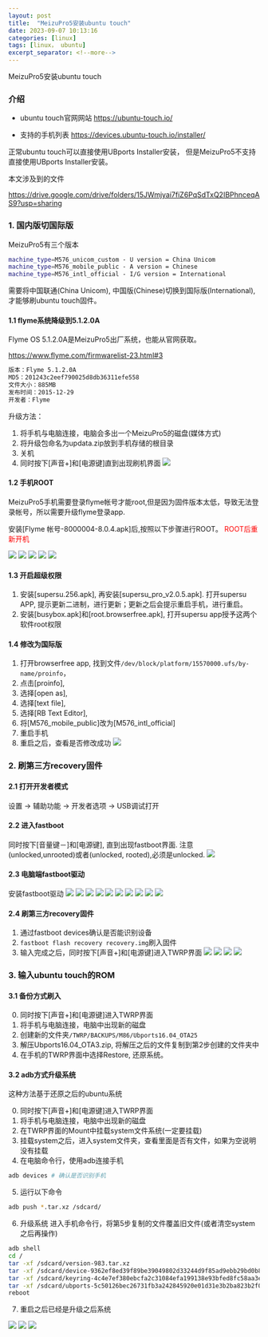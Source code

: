 ```yaml
---
layout: post
title:  "MeizuPro5安装ubuntu touch"
date: 2023-09-07 10:13:16
categories: [linux]
tags: [linux， ubuntu]
excerpt_separator: <!--more-->
---
```

MeizuPro5安装ubuntu touch
<!--more-->


### 介绍

* ubuntu touch官网网站
https://ubuntu-touch.io/

* 支持的手机列表
https://devices.ubuntu-touch.io/installer/


正常ubuntu touch可以直接使用UBports Installer安装，
但是MeizuPro5不支持直接使用UBports Installer安装。

本文涉及到的文件

https://drive.google.com/drive/folders/15JWmjyai7fiZ6PqSdTxQ2IBPhnceqAS9?usp=sharing


### 1. 国内版切国际版

MeizuPro5有三个版本
```bash
machine_type=M576_unicom_custom - U version = China Unicom
machine_type=M576_mobile_public - A version = Chinese
machine_type=M576_intl_official - I/G version = International
```
需要将中国联通(China Unicom), 中国版(Chinese)切换到国际版(International),才能够刷ubuntu touch固件。

#### 1.1 flyme系统降级到5.1.2.0A
Flyme OS 5.1.2.0A是MeizuPro5出厂系统，也能从官网获取。

https://www.flyme.com/firmwarelist-23.html#3

```txt
版本：Flyme 5.1.2.0A
MD5：201243c2eef790025d8db36311efe558
文件大小：885MB
发布时间：2015-12-29
开发者：Flyme
```

升级方法：
1. 将手机与电脑连接，电脑会多出一个MeizuPro5的磁盘(媒体方式)
2. 将升级包命名为updata.zip放到手机存储的根目录
3. 关机
4. 同时按下[声音+]和[电源键]直到出现刷机界面
![](/images/MeizuPro5Flash.jpeg)

#### 1.2 手机ROOT

MeizuPro5手机需要登录flyme帐号才能root,但是因为固件版本太低，导致无法登录帐号，所以需要升级flyme登录app.

安装[Flyme 帐号-8000004-8.0.4.apk]后,按照以下步骤进行ROOT。
<font color="red">ROOT后重新开机</font>

![](/images/FlymeAccount.jpeg)
![](/images/FlymeAccountLogin.jpeg)
![](/images/FlymeSecurity.jpeg)
![](/images/FlymeRoot.jpeg)
![](/images/FlymeRootConfirm.jpeg)

#### 1.3 开启超级权限

1. 安装[supersu.256.apk], 再安装[supersu_pro_v2.0.5.apk].
打开supersu APP, 提示更新二进制，进行更新；更新之后会提示重启手机，进行重启。
2. 安装[busybox.apk]和[root.browserfree.apk], 打开supersu app授予这两个软件root权限

#### 1.4 修改为国际版

1. 打开browserfree app, 找到文件`/dev/block/platform/15570000.ufs/by-name/proinfo`，
2. 点击[proinfo],
3. 选择[open as],
4. 选择[text file],
5. 选择[RB Text Editor],
6. 将[M576_mobile_public]改为[M576_intl_official]
7. 重启手机
8. 重启之后，查看是否修改成功
![](/images/2023-09-07_11-53.png)

### 2. 刷第三方recovery固件

#### 2.1 打开开发者模式

设置 -> 辅助功能 -> 开发者选项 -> USB调试打开

#### 2.2 进入fastboot

同时按下[音量键－]和[电源键], 直到出现fastboot界面.
注意(unlocked,unrooted)或者(unlocked, rooted),必须是unlocked.
![](/images/MeizuPro5Fastboot.webp)

#### 2.3 电脑端fastboot驱动

安装fastboot驱动
![](/images/MeizuPro5Fastboot1.jpg)
![](/images/MeizuPro5Fastboot2.jpg)
![](/images/MeizuPro5Fastboot3.jpg)
![](/images/MeizuPro5Fastboot4.jpg)
![](/images/MeizuPro5Fastboot5.jpg)
![](/images/MeizuPro5Fastboot6.jpg)
![](/images/MeizuPro5Fastboot7.jpg)
![](/images/MeizuPro5Fastboot8.jpg)
![](/images/MeizuPro5Fastboot9.jpg)
![](/images/MeizuPro5Fastboot10.jpg)

#### 2.4 刷第三方recovery固件

1. 通过fastboot devices确认是否能识别设备
2. `fastboot flash recovery recovery.img`刷入固件
3. 输入完成之后，同时按下[声音+]和[电源键]进入TWRP界面
![](/images/MeizuPro5Fastboot11.jpg)
![](/images/MeizuPro5Fastboot12.jpg)
![](/images/MeizuPro5Fastboot13.jpg)
![](/images/TWRP_3.0.0-0.png)

### 3. 输入ubuntu touch的ROM

#### 3.1 备份方式刷入

0. 同时按下[声音+]和[电源键]进入TWRP界面
1. 将手机与电脑连接，电脑中出现新的磁盘
2. 创建新的文件夹`/TWRP/BACKUPS/M86/Ubports16.04_OTA25`
3. 解压Ubports16.04_OTA3.zip, 将解压之后的文件复制到第2步创建的文件夹中
4. 在手机的TWRP界面中选择Restore, 还原系统。

#### 3.2 adb方式升级系统

这种方法基于还原之后的ubuntu系统

0. 同时按下[声音+]和[电源键]进入TWRP界面
1. 将手机与电脑连接，电脑中出现新的磁盘
2. 在TWRP界面的Mount中挂载system文件系统(一定要挂载)
3. 挂载system之后，进入system文件夹，查看里面是否有文件，如果为空说明没有挂载
4. 在电脑命令行，使用adb连接手机
```bash
adb devices # 确认是否识别手机
```
5. 运行以下命令
```bash
adb push *.tar.xz /sdcard/
```
6. 升级系统
进入手机命令行，将第5步复制的文件覆盖旧文件(或者清空system之后再操作)
```bash
adb shell
cd /
tar -xf /sdcard/version-983.tar.xz
tar -xf /sdcard/device-9362ef8ed39f89be39049802d33244d9f85ad9ebb29bd0b86411f544b0863fe7.tar.xz
tar -xf /sdcard/keyring-4c4e7ef380ebcfa2c31084efa199138e93bfed8fc58aa3eb06bdf75a78af9b57.tar.xz
tar -xf /sdcard/ubports-5c50126bec26731fb3a242845920e01d31e3b2ba823b2f06887c76a70c3ca92e.tar
reboot
```
7. 重启之后已经是升级之后系统

![](/images/screenshot20230907_102024625.png)
![](/images/screenshot20230907_102104799.png)
![](/images/screenshot20230907_102111433.png)